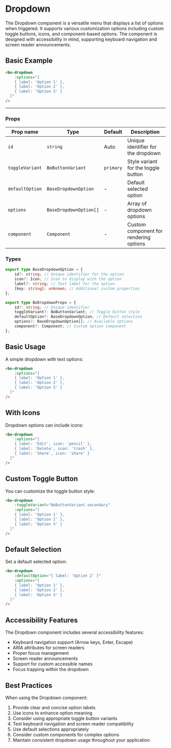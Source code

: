 <script setup>
import { BoDropdown } from '@/components/bo-dropdown';
import { BoButtonVariant } from '@/components/bo-button';
</script>

# Dropdown

The Dropdown component is a versatile menu that displays a list of options when triggered. It supports various customization options including custom toggle buttons, icons, and component-based options. The component is designed with accessibility in mind, supporting keyboard navigation and screen reader announcements.

## Basic Example

```html
<bo-dropdown
	:options="[
    { label: 'Option 1' },
    { label: 'Option 2' },
    { label: 'Option 3' }
  ]"
/>
```

<hr class="border-gray-200 dark:border-gray-700" />
<div class="flex gap-4 items-center">
  <bo-dropdown 
    :options="[
      { label: 'Option 1' },
      { label: 'Option 2' },
      { label: 'Option 3' }
    ]"
  />
</div>

### Props

| Prop name       | Type                   | Default   | Description                            |
| --------------- | ---------------------- | --------- | -------------------------------------- |
| `id`            | `string`               | Auto      | Unique identifier for the dropdown     |
| `toggleVariant` | `BoButtonVariant`      | `primary` | Style variant for the toggle button    |
| `defaultOption` | `BaseDropdownOption`   | -         | Default selected option                |
| `options`       | `BaseDropdownOption[]` | -         | Array of dropdown options              |
| `component`     | `Component`            | -         | Custom component for rendering options |

### Types

```ts
export type BaseDropdownOption = {
	id?: string; // Unique identifier for the option
	icon?: Icon; // Icon to display with the option
	label?: string; // Text label for the option
	[key: string]: unknown; // Additional custom properties
};

export type BoDropdownProps = {
	id?: string; // Unique identifier
	toggleVariant?: BoButtonVariant; // Toggle button style
	defaultOption?: BaseDropdownOption; // Default selection
	options?: BaseDropdownOption[]; // Available options
	component?: Component; // Custom option component
};
```

## Basic Usage

A simple dropdown with text options:

<div class="flex flex-col gap-4">
  <bo-dropdown 
    :options="[
      { label: 'Option 1' },
      { label: 'Option 2' },
      { label: 'Option 3' }
    ]"
  />
</div>

```html
<bo-dropdown
	:options="[
    { label: 'Option 1' },
    { label: 'Option 2' },
    { label: 'Option 3' }
  ]"
/>
```

## With Icons

Dropdown options can include icons:

<div class="flex flex-col gap-4">
  <bo-dropdown 
    :options="[
      { label: 'Edit', icon: 'pencil' },
      { label: 'Delete', icon: 'trash' },
      { label: 'Share', icon: 'share' }
    ]"
  />
</div>

```html
<bo-dropdown
	:options="[
    { label: 'Edit', icon: 'pencil' },
    { label: 'Delete', icon: 'trash' },
    { label: 'Share', icon: 'share' }
  ]"
/>
```

## Custom Toggle Button

You can customize the toggle button style:

<div class="flex flex-col gap-4">
  <bo-dropdown 
    :toggleVariant="BoButtonVariant.secondary"
    :options="[
      { label: 'Option 1' },
      { label: 'Option 2' },
      { label: 'Option 3' }
    ]"
  />
</div>

```html
<bo-dropdown
	:toggleVariant="BoButtonVariant.secondary"
	:options="[
    { label: 'Option 1' },
    { label: 'Option 2' },
    { label: 'Option 3' }
  ]"
/>
```

## Default Selection

Set a default selected option:

<div class="flex flex-col gap-4">
  <bo-dropdown 
    :defaultOption="{ label: 'Option 2' }"
    :options="[
      { label: 'Option 1' },
      { label: 'Option 2' },
      { label: 'Option 3' }
    ]"
  />
</div>

```html
<bo-dropdown
	:defaultOption="{ label: 'Option 2' }"
	:options="[
    { label: 'Option 1' },
    { label: 'Option 2' },
    { label: 'Option 3' }
  ]"
/>
```

## Accessibility Features

The Dropdown component includes several accessibility features:

- Keyboard navigation support (Arrow keys, Enter, Escape)
- ARIA attributes for screen readers
- Proper focus management
- Screen reader announcements
- Support for custom accessible names
- Focus trapping within the dropdown

## Best Practices

When using the Dropdown component:

1. Provide clear and concise option labels
2. Use icons to enhance option meaning
3. Consider using appropriate toggle button variants
4. Test keyboard navigation and screen reader compatibility
5. Use default selections appropriately
6. Consider custom components for complex options
7. Maintain consistent dropdown usage throughout your application
